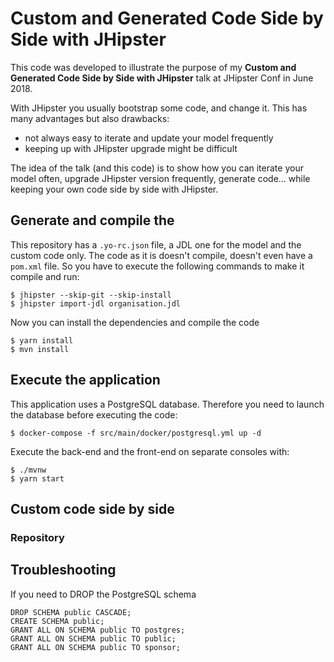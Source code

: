 # Custom and Generated Code Side by Side with JHipster

This code was developed to illustrate the purpose of my **Custom and Generated Code Side by Side with JHipster** talk at JHipster Conf in June 2018.

With JHipster you usually bootstrap some code, and change it. This has many advantages but also drawbacks: 

* not always easy to iterate and update your model frequently
* keeping up with JHipster upgrade might be difficult

The idea of the talk (and this code) is to show how you can iterate your model often, upgrade JHipster version frequently, generate code... while keeping your own code side by side with JHipster.

## Generate and compile the

This repository has a `.yo-rc.json` file, a JDL one for the model and the custom code only. The code as it is doesn't compile, doesn't even have a `pom.xml` file. So you have to execute the following commands to make it compile and run:

```
$ jhipster --skip-git --skip-install
$ jhipster import-jdl organisation.jdl
```

Now you can install the dependencies and compile the code

```
$ yarn install
$ mvn install
```

## Execute the application

This application uses a PostgreSQL database. Therefore you need to launch the database before executing the code:

```
$ docker-compose -f src/main/docker/postgresql.yml up -d
```

Execute the back-end and the front-end on separate consoles with:

```
$ ./mvnw
$ yarn start
```

## Custom code side by side

### Repository





## Troubleshooting

If you need to DROP the PostgreSQL schema

```
DROP SCHEMA public CASCADE;
CREATE SCHEMA public;
GRANT ALL ON SCHEMA public TO postgres;
GRANT ALL ON SCHEMA public TO public;
GRANT ALL ON SCHEMA public TO sponsor;
```
